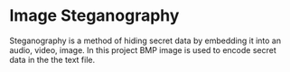 # Image Steganography

Steganography is a method of hiding secret data by embedding it into an audio, video, image. In this project BMP image is used to encode secret data in the the text file. 

